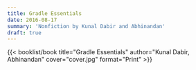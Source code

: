 ```yaml
---
title: Gradle Essentials
date: 2016-08-17
summary: 'Nonfiction by Kunal Dabir and Abhinandan'
draft: true
---
```


{{< booklist/book
title="Gradle Essentials"
author="Kunal Dabir, Abhinandan"
cover="cover.jpg"
format="Print" >}}
